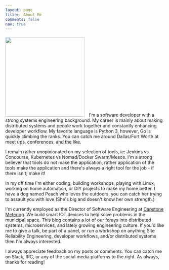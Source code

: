 ```yaml
---
layout: page
title:  About Me
comments: false
nav: true
---
```


<img class="rounded float-left" style="margin-right: 10px; margin-top: 5px;" width="250px" src="https://avatars2.githubusercontent.com/u/8207468?s=460&v=4"> I'm a software developer with a strong systems engineering background. My career is mainly about making distributed systems and people work together and constantly enhancing developer workflow. My favorite language is Python 3, however, Go is quickly climbing the ranks. You can catch me around Dallas/Fort Worth at meet ups, conferences, and the like.

I remain rather unopinionated on my selection of tools, ie: Jenkins vs Concourse, Kubernetes vs Nomad/Docker Swarm/Mesos. I'm a strong believer that tools do not make the application, rather application of the tools make the application and there's always a right tool for the job - if there isn't; make it!

In my off time I'm either coding, building workshops, playing with Linux, working on home automation, or DIY projects to make my home better. I have a dog named Peach who loves the outdoors, you can catch her trying to assault you with love (She's big and doesn't know her own strength.)

I'm currently employed as the Director of Software Engineering at [Capstone Metering](http://capstonemetering.com). We build smart IOT devices to help solve problems in the municipal space. This blog contains a lot of our forays into distributed systems, microservices, and lately growing engineering culture. If you'd like me to give a talk, be part of a panel, or run a workshop on anything Site Reliability Engineering, developer workflows, and/or distributed systems then I'm always interested.

I always appreciate feedback on my posts or comments. You can catch me on Slack, IRC, or any of the social media platforms to the right. As always, thanks for reading!